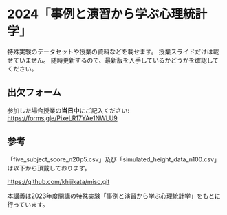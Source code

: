 # 2024「事例と演習から学ぶ心理統計学」
特殊実験のデータセットや授業の資料などを載せます。
授業スライドだけは載せていません。
随時更新するので、最新版を入手しているかどうかを確認してください。

## 出欠フォーム
参加した場合授業の**当日中**にご記入ください:
https://forms.gle/PixeLR17YAe1NWLU9

## 参考
「five_subject_score_n20p5.csv」及び「simulated_height_data_n100.csv」は以下から頂戴しております。

https://github.com/khijikata/misc.git

本講義は2023年度開講の特殊実験「事例と演習から学ぶ心理統計学」をもとに行っています。
